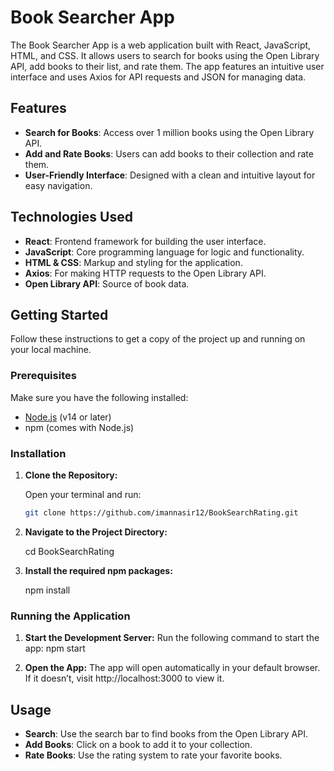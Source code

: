 # Book Searcher App

The Book Searcher App is a web application built with React, JavaScript, HTML, and CSS. It allows users to search for books using the Open Library API, add books to their list, and rate them. The app features an intuitive user interface and uses Axios for API requests and JSON for managing data.

## Features

- **Search for Books**: Access over 1 million books using the Open Library API.
- **Add and Rate Books**: Users can add books to their collection and rate them.
- **User-Friendly Interface**: Designed with a clean and intuitive layout for easy navigation.

## Technologies Used

- **React**: Frontend framework for building the user interface.
- **JavaScript**: Core programming language for logic and functionality.
- **HTML & CSS**: Markup and styling for the application.
- **Axios**: For making HTTP requests to the Open Library API.
- **Open Library API**: Source of book data.

## Getting Started

Follow these instructions to get a copy of the project up and running on your local machine.

### Prerequisites

Make sure you have the following installed:

- [Node.js](https://nodejs.org/) (v14 or later)
- npm (comes with Node.js)

### Installation

1. **Clone the Repository:**

   Open your terminal and run:

   ```bash
   git clone https://github.com/imannasir12/BookSearchRating.git


2. **Navigate to the Project Directory:**

   cd BookSearchRating

3. **Install the required npm packages:**

   npm install

### Running the Application

1. **Start the Development Server:**
  Run the following command to start the app:
  npm start

2. **Open the App:**
The app will open automatically in your default browser. If it doesn’t, visit http://localhost:3000 to view it.

## Usage
- **Search**: Use the search bar to find books from the Open Library API.
- **Add Books**: Click on a book to add it to your collection.
- **Rate Books**: Use the rating system to rate your favorite books.
